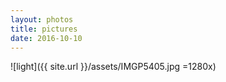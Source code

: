 ```yaml
---
layout: photos
title: pictures
date: 2016-10-10
---
```


![light]({{ site.url }}/assets/IMGP5405.jpg =1280x)


